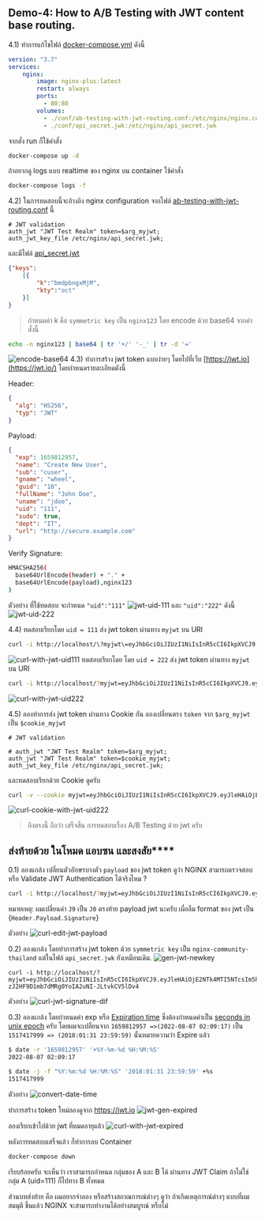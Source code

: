 ## Demo-4: How to A/B Testing with JWT content base routing.
4.1) ทำการแก้ไขไฟล์ [docker-compose.yml](../docker-compose.yml) ดังนี้
```yaml
version: "3.7"
services:
    nginx:
        image: nginx-plus:latest
        restart: always
        ports:
          - 80:80
        volumes:
          - ./conf/ab-testing-with-jwt-routing.conf:/etc/nginx/nginx.conf
          - ./conf/api_secret.jwk:/etc/nginx/api_secret.jwk
```
จากสั่ง run ก็ใช้คำสั่ง 
```sh
docker-compose up -d
```
ถ้าอยากดู logs แบบ realtime ของ nginx บน container ใช้คำสั่ง
```sh
docker-compose logs -f
```
4.2) ในการทดสอบนี้จะอ้างอิง nginx configuration จากไฟล์  [ab-testing-with-jwt-routing.conf](../conf/ab-testing-with-jwt-routing.conf) นี้ 
```nginx
# JWT validation
auth_jwt "JWT Test Realm" token=$arg_myjwt;
auth_jwt_key_file /etc/nginx/api_secret.jwk;
```
และมีไฟล์​ [api_secret.jwt](conf/api_secret.jwt) 
```json
{"keys":
    [{
        "k":"bmdpbngxMjM",
        "kty":"oct"
    }]
}
```
> กำหนดค่า k คือ ``symmetric key`` เป็น ``nginx123`` โดย encode ด้วย base64 จากคำสั่งนี้ 
```sh
echo -n nginx123 | base64 | tr '+/' '-_' | tr -d '='
```
![encode-base64](images/demo-4-1.png)
4.3) ทำการสร้าง jwt token แบบง่ายๆ โดยไปที่เว็บ [https://jwt.io](https://jwt.io/) โดยกำหนดรายละเอียดดังนี้

Header:
```json
{
  "alg": "HS256",
  "typ": "JWT"
}
```
Payload:
```json
{
  "exp": 1659812957,
  "name": "Create New User",
  "sub": "cuser",
  "gname": "wheel",
  "guid": "10",
  "fullName": "John Doe",
  "uname": "jdoe",
  "uid": "111",
  "sudo": true,
  "dept": "IT",
  "url": "http://secure.example.com"
}
```
Verify Signature:
```sh
HMACSHA256(
  base64UrlEncode(header) + "." +
  base64UrlEncode(payload),nginx123
)
```
ตัวอย่าง ที่ใช้ทดสอบ จะกำหนด ``"uid":"111"`` 
![jwt-uid-111](images/demo-4-2.png)
และ ``"uid":"222"`` ดังนี้
![jwt-uid-222](images/demo-4-3.png)

4.4) ทดสอบเรียกโดย ```uid = 111```  ส่ง jwt token ผ่านทาง ``myjwt`` บน URI 
```sh
curl -i http://localhost/\?myjwt\=eyJhbGciOiJIUzI1NiIsInR5cCI6IkpXVCJ9.eyJleHAiOjE2NTk4MTI5NTcsIm5hbWUiOiJDcmVhdGUgTmV3IFVzZXIiLCJzdWIiOiJjdXNlciIsImduYW1lIjoid2hlZWwiLCJndWlkIjoiMTAiLCJmdWxsTmFtZSI6IkpvaG4gRG9lIiwidW5hbWUiOiJqZG9lIiwidWlkIjoiMTExIiwic3VkbyI6dHJ1ZSwiZGVwdCI6IklUIiwidXJsIjoiaHR0cDovL3NlY3VyZS5leGFtcGxlLmNvbSJ9.WAKIXeopm8TVeDSMiDi3M1CY-4l4cvZZO5iIlzayBP4
```
![curl-with-jwt-uid111](images/demo-4-4.png)
ทดสอบเรียกโดย โดย ```uid = 222``` ส่ง jwt token ผ่านทาง ``myjwt`` บน URI 
```sh
curl -i http://localhost/?myjwt=eyJhbGciOiJIUzI1NiIsInR5cCI6IkpXVCJ9.eyJleHAiOjE2NTk4MTI5NTcsIm5hbWUiOiJDcmVhdGUgTmV3IFVzZXIiLCJzdWIiOiJjdXNlciIsImduYW1lIjoid2hlZWwiLCJndWlkIjoiMTAiLCJmdWxsTmFtZSI6IkpvaG4gRG9lIiwidW5hbWUiOiJqZG9lIiwidWlkIjoiMjIyIiwic3VkbyI6dHJ1ZSwiZGVwdCI6IklUIiwidXJsIjoiaHR0cDovL3NlY3VyZS5leGFtcGxlLmNvbSJ9.j3kaqRXkbkJrCqTlWw0iKxlcgUVR_z3f5CLTaWPPS3M
```
![curl-with-jwt-uid222](images/demo-4-5.png)

4.5) ลองทำการส่ง jwt token ผ่านทาง Cookie กัน ลองเปลี่ยนตรง ``token`` จาก ``$arg_myjwt`` เป็น ``$cookie_myjwt``
```nginx
# JWT validation

# auth_jwt "JWT Test Realm" token=$arg_myjwt;
auth_jwt "JWT Test Realm" token=$cookie_myjwt;
auth_jwt_key_file /etc/nginx/api_secret.jwk;

```
และทดสอบเรียกด้วย Cookie ดูครับ
```sh
curl -v --cookie myjwt=eyJhbGciOiJIUzI1NiIsInR5cCI6IkpXVCJ9.eyJleHAiOjE2NTk4MTI5NTcsIm5hbWUiOiJDcmVhdGUgTmV3IFVzZXIiLCJzdWIiOiJjdXNlciIsImduYW1lIjoid2hlZWwiLCJndWlkIjoiMTAiLCJmdWxsTmFtZSI6IkpvaG4gRG9lIiwidW5hbWUiOiJqZG9lIiwidWlkIjoiMTExIiwic3VkbyI6dHJ1ZSwiZGVwdCI6IklUIiwidXJsIjoiaHR0cDovL3NlY3VyZS5leGFtcGxlLmNvbSJ9.WAKIXeopm8TVeDSMiDi3M1CY-4l4cvZZO5iIlzayBP4 http://localhost
```
![curl-cookie-with-jwt-uid222](images/demo-4-6.png)

> ถึงตรงนี้ ถือว่า เสร็จสิ้น การทดสอบเรื่อง A/B Testing ด้วย jwt ครับ

## ส่งท้ายด้วย ในโหมด แอบซน และสงสัย****

0.1) ลองแกล้ง เปลี่ยนตัวอักษรบางตัว ``payload`` ของ jwt token ดูว่า NGINX สามารถตรวจสอบ หรือ Validate JWT Authentication ได้จริงไหม ? 
```sh
curl -i http://localhost/?myjwt=eyJhbGciOiJIUzI1NiIsInR5cCI6IkpXVCJ9.eyJleHAiOjE2NTk4MTI5NTcsIm5hbWUiOiJDcmVhdGUgTmV3IFVzZXIiLCJzdWIiOiJjdXNlciIsImduYW1lIjoid2hlZWwiLCJndWlkIjoiMTAiLCJmdWxsTmFtZSI6IkpvaG4gRG9lIiwidW5hbWUiOiJqZG9lIiwidWlkIjoiMjIyIiwic3VkbyI6dHJ1ZSwiZGVwdCI6IklUIiwidXJsIjoiaHR0cDovL3NlY3VyZS5leGFtcGxlLmNvbSJ0.j3kaqRXkbkJrCqTlWw0iKxlcgUVR_z3f5CLTaWPPS3M
```
หมายเหตุ: ผมเปลี่ยนค่า ``J9`` เป็น ``J0`` ตรงท้าย payload jwt นะครับ เผื่อลืม format ของ jwt เป็น {``Header.Payload.Signature``}

ตัวอย่าง
![curl-edit-jwt-payload](images/demo-4-7.png)

0.2) ลองแกล้ง โดยทำการสร้าง jwt token ด้วย ``symmetric key`` เป็น ``nginx-community-thailand`` แต่ในไฟล์ ``api_secret.jwk`` ยังเหมือนเดิม.
![gen-jwt-newkey](images/demo-4-8.png)
```
curl -i http://localhost/?myjwt=eyJhbGciOiJIUzI1NiIsInR5cCI6IkpXVCJ9.eyJleHAiOjE2NTk4MTI5NTcsIm5hbWUiOiJDcmVhdGUgTmV3IFVzZXIiLCJzdWIiOiJjdXNlciIsImduYW1lIjoid2hlZWwiLCJndWlkIjoiMTAiLCJmdWxsTmFtZSI6IkpvaG4gRG9lIiwidW5hbWUiOiJqZG9lIiwidWlkIjoiMTExIiwic3VkbyI6dHJ1ZSwiZGVwdCI6IklUIiwidXJsIjoiaHR0cDovL3NlY3VyZS5leGFtcGxlLmNvbSJ9.n9IiB-zJ2HF9D1mb7dMRg0YoIA2uNI-JLtvkCV5lDv4
```
ตัวอย่าง
![curl-jwt-signature-dif](images/demo-4-9.png)

0.3) ลองแกล้ง โดยกำหนดค่า exp หรือ [Expiration time](https://datatracker.ietf.org/doc/html/rfc7519#section-4.1.4) ซึ่งต้องกำหนดค่าเป็น [seconds in unix epoch](https://en.wikipedia.org/wiki/Unix_time) ครับ โดยผมจะเปลี่ยนจาก ``1659812957 =>(2022-08-07 02:09:17)`` เป็น ``1517417999 => (2018:01:31 23:59:59)`` นั้นหมายความว่า Expire แล้ว

```sh
$ date -r '1659812957' '+%Y-%m-%d %H:%M:%S'
2022-08-07 02:09:17
```

```sh
$ date -j -f "%Y:%m:%d %H:%M:%S" '2018:01:31 23:59:59' +%s
1517417999
```
ตัวอย่าง 
![convert-date-time](images/demo-4-10.png)

ทำการสร้าง token ใหม่ลองดูจาก https://jwt.io
![jwt-gen-expired](images/demo-4-11.png)

ลองเรียกเข้าไปด้วย jwt ที่หมดอายุแล้ว
![curl-with-jwt-expired](images/demo-4-12.png)


หลังการทดสอบเสร็จแล้ว ก็ทำการลบ Container 
```sh
docker-compose down
```

 เรียบร้อยครับ จะเห็นว่า เราสามารถกำหนด กลุ่มของ A และ B ได้ ผ่านทาง JWT Claim ถ้าไม่ใช่ กลุ่ม A (uid=111) ก็ไปทาง B ทั้งหมด  

 ส่วนบทส่งท้าย คือ ผมอยากจำลอง หรือสร้างสถาณการณ์ต่างๆ ดูว่า ถ้าเกิดเหตุการณ์ต่างๆ แบบที่ผมสมมุติ ขึ้นแล้ว NGINX จะสามารถทำงานได้อย่างสมบูรณ์ หรือไม่ 
